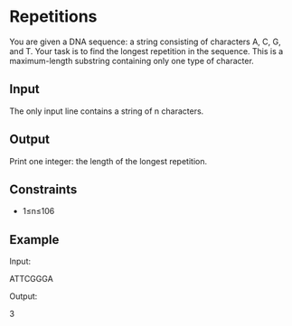 # Repetitions

You are given a DNA sequence: a string consisting of characters A, C, G, and T. Your task is to find the longest repetition in the sequence. This is a maximum-length substring containing only one type of character.

## Input

The only input line contains a string of n characters.

## Output

Print one integer: the length of the longest repetition.

## Constraints

* 1≤n≤106


## Example

Input:

ATTCGGGA

Output:

3
